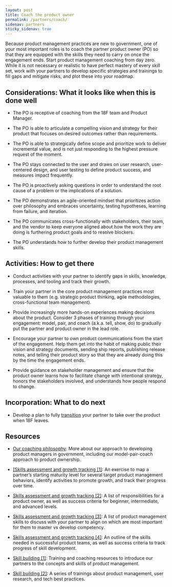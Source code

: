 ```yaml
---
layout: post
title: Coach the product owner
permalink: /partners/coach/
sidenav: partners
sticky_sidenav: true
---
```


Because product management practices are new to government, one of your most important roles is to coach the partner product owner (PO) so that they are equipped with the skills they need to carry on once the engagement ends. Start product management coaching from day zero. While it is not necessary or realistic to have perfect mastery of every skill set, work with your partners to develop specific strategies and trainings to fill gaps and mitigate risks, and plot these into your roadmap.

## Considerations: What it looks like when this is done well

- The PO is receptive of coaching from the 18F team and Product Manager.

- The PO is able to articulate a compelling vision and strategy for their product that focuses on desired outcomes rather than requirements.

- The PO is able to strategically define scope and prioritize work to deliver incremental value, and is not just responding to the highest pressure request of the moment.

- The PO stays connected to the user and draws on user research, user-centered design, and user testing to define product success, and measures impact frequently.

- The PO is proactively asking questions in order to understand the root cause of a problem or the implications of a solution.

- The PO demonstrates an agile-oriented mindset that prioritizes action over philosophy and embraces uncertainty, testing hypotheses, learning from failure, and iteration.

- The PO communicates cross-functionally with stakeholders, their team, and the vendor to keep everyone aligned about how the work they are doing is furthering product goals and to resolve blockers.

- The PO understands how to further develop their product management skills.

## Activities: How to get there

- Conduct activities with your partner to identify gaps in skills, knowledge, processes, and tooling and track their growth.

- Train your partner in the core product management practices most valuable to them (e.g. strategic product thinking, agile methodologies, cross-functional team management).

- Provide increasingly more hands-on experiences making decisions about the product. Consider 3 phases of training through your engagement: model, pair, and coach (a.k.a. tell, show, do) to gradually put the partner and product owner in the lead role.

- Encourage your partner to own product communications from the start of the engagement. Help them get into the habit of making public their vision and strategy documents, sending ship reports, publishing release notes, and telling their product story so that they are already doing this by the time the engagement ends.

- Provide guidance on stakeholder management and ensure that the product owner learns how to facilitate change with intentional strategy, honors the stakeholders involved, and understands how people respond to change.

## Incorporation: What to do next

- Develop a plan to fully [transition]({{site.baseurl}}/partners/transition/) your partner to take over the product when 18F leaves.

## Resources

- [Our coaching philosophy](https://18f.gsa.gov/2019/08/22/building-product-management-capacity-in-government-part-1/): More about our approach to developing product managers in government, including our model-pair-coach approach to product ownership.

- <a href="https://app.mural.co/t/gsa6/m/gsa6/1541527303519/03f89a5368417be2a3de2042a45874413e2779b7" class="private-link">[Skills assessment and growth tracking [1]</a>: An exercise to map a partner’s starting maturity level for several target product management behaviors, identify activities to promote growth, and track their progress over time.

- [Skills assessment and growth tracking [2]](https://docs.google.com/document/d/1YDPU1EdtCtb4uSDF7ZAcjwv_LkZyVmnrRRdvyrMBJKo/edit): A list of responsibilities for a product owner, as well as success criteria for beginner, intermediate, and advanced levels.

- [Skills assessment and growth tracking [3]](https://docs.google.com/document/d/1B-AyAFJZYEmh7_ktoF8uwLncfZajhNgUxwduE3fltbg/edit): A list of product management skills to discuss with your partner to align on which are most important for them to master vs develop competency.

- [Skills assessment and growth tracking [4]](https://docs.google.com/document/d/1X_zZwVGNv_925ExnpkrnXfaWo_Y2zOs2geJ8UxOYfZQ/edit#): An outline of the skills needed in successful product teams, as well as success criteria to track progress of skill development.

- [Skill building [1]](https://drive.google.com/drive/folders/0BzZVmD5fX0bwamNmR0N3UGltWTA): Training and coaching resources to introduce our partners to the concepts and skills of product management.

- [Skill building [2]](https://github.com/18F/CAMD-resources/blob/master/METHODS.md): A series of trainings about product management, user research, and tech best practices.
